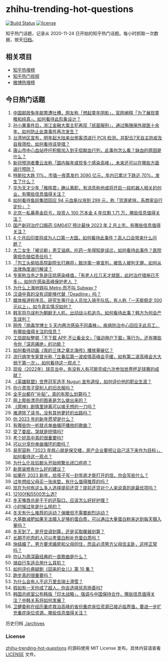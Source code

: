 # zhihu-trending-hot-questions

[![Build Status](https://github.com/justjavac/zhihu-trending-hot-questions/workflows/ci/badge.svg?branch=master)](https://github.com/justjavac/zhihu-trending-hot-questions/actions)
[![license](https://img.shields.io/github/license/justjavac/zhihu-trending-hot-questions)](https://github.com/justjavac/zhihu-trending-hot-questions/blob/master/LICENSE)

知乎热门话题，记录从 2020-11-24
日开始的知乎热门话题。每小时抓取一次数据，按天[归档](./archives)。

## 相关项目

- [知乎热搜榜](https://github.com/justjavac/zhihu-trending-top-search)
- [知乎热门视频](https://github.com/justjavac/zhihu-trending-hot-video)
- [微博热搜榜](https://github.com/justjavac/weibo-trending-hot-search)

## 今日热门话题

<!-- BEGIN -->
<!-- 最后更新时间 Thu Dec 29 2022 02:20:36 GMT+0800 (China Standard Time) -->

1. [中国邮政兔年邮票遭吐槽，网友称「想起童年阴影」，官网阐释「为了展现童稚和纯真」，如何看待此形象设计？](https://www.zhihu.com/question/575236486)
1. [孙小果事件后，浙江金融大案主犯再现「纸面服刑」，通过贿赂保外就医十余年，如何防止此类事件再次发生？](https://www.zhihu.com/question/575163578)
1. [台湾地区宣布，明年起大陆来台旅客须进行 PCR 检测，并配合7天自主防疫及自我筛检，如何看待该举措？](https://www.zhihu.com/question/575255786)
1. [唐山市中心血站呼吁积极加入到无偿献血行列，此事你怎么看？缺血的原因是什么？](https://www.zhihu.com/question/574702998)
1. [新冠预测者曹云龙称「国内每年或现多个感染高峰」，未来还可以在哪些方面进行预防？](https://www.zhihu.com/question/575227382)
1. [特斯拉大跌 11%，市值一夜蒸发约 3090 亿元，年内已累计下跌近 70%，发生了什么？](https://www.zhihu.com/question/575155118)
1. [华为天才少年「稚晖君」确认离职，有消息称他或将开启一段机器人相关的创业，有哪些信息值得关注？](https://www.zhihu.com/question/575034454)
1. [如何看待鱼跃集团回应 94 元血氧仪涨到 299 元，称「货源紧俏，系商家自行定价」？](https://www.zhihu.com/question/575241411)
1. [北京一私募基金巨亏，投资人 100 万本金 4 年仅剩 1.71 万，哪些信息值得关注？](https://www.zhihu.com/question/575153613)
1. [国产新冠治疗口服药 SIM0417 预计最快 2023 年 2 月上市，有哪些信息值得关注？](https://www.zhihu.com/question/575207336)
1. [4 个月后印度将成为人口第一大国，如何看待此事件？高人口会带来什么问题？](https://www.zhihu.com/question/575036599)
1. [大二女生「被诊断」患艾滋病，吃药一年得知是误诊，如何看待此事件？医院需担负赔偿责任吗？](https://www.zhihu.com/question/574816883)
1. [「包工头偷拍高院副院长打麻将」敲诈案一审宣判，被告人被判无罪，如何从法律角度进行解读？](https://www.zhihu.com/question/575200462)
1. [专家称当务之急是压低感染峰值，「有老人扛几天才就医，此时治疗措施已不多」，如何在感染高峰保护老人 ？](https://www.zhihu.com/question/575170653)
1. [为什么上海地铁叫 Metro 而不叫 Subway ?](https://www.zhihu.com/question/21144696)
1. [汉语中真的没有词能够代替「Deadline」吗？](https://www.zhihu.com/question/574643824)
1. [媒体报道程序员、研究生等行业人员加入骑手队伍，有人称「一天能稳定 500 元以上」，如今真实情况如何？](https://www.zhihu.com/question/574956758)
1. [韩军将鸟误判为朝鲜无人机，出动战斗机追鸟，如何看待此事？韩方为何会产生误判？](https://www.zhihu.com/question/575054448)
1. [网传「病毒学博士 5 天内两次感染不同毒株」，疾病防治中心回应无此员工，有哪些值得关注的信息？](https://www.zhihu.com/question/575031170)
1. [工信部拟整顿「不下载 APP 不让看全文」「强迫用户下载」等行为，还有哪些令你「深恶痛绝」的功能？](https://www.zhihu.com/question/575248490)
1. [如何看待动画《我的三体之章北海传》播放量破亿？](https://www.zhihu.com/question/574402298)
1. [流行病学专家曾光称「立春后第一波疫情高峰会平缓，如有第二波高峰会大大弱于第一次」，如何看待这一观点？](https://www.zhihu.com/question/574862987)
1. [现役（2022年）球员当中，有没有人有可能完成六次参加世界杯足球赛的成就？](https://www.zhihu.com/question/568775960)
1. [《英雄联盟》世界冠军选手 Nuguri 宣布退役，如何评价他的职业生涯？](https://www.zhihu.com/question/569393221)
1. [你介意孩子穿别人的旧衣服吗？](https://www.zhihu.com/question/573633149)
1. [全平台都在“补贴”，真的有那么划算吗？](https://www.zhihu.com/question/575162153)
1. [网上那些漂亮的图表是怎么做出来的？](https://www.zhihu.com/question/55049475)
1. [《原神》剧情里钟离可以接无想的一刀吗？](https://www.zhihu.com/question/523920537)
1. [难道除了读书，没有其他更好的出路吗？](https://www.zhihu.com/question/573112492)
1. [你 2023 年的新年愿望是什么？](https://www.zhihu.com/question/574160463)
1. [有哪些你一听就点单曲循环播放的歌曲？](https://www.zhihu.com/question/574823164)
1. [受了委屈，哭就是矫情吗?](https://www.zhihu.com/question/572133231)
1. [考个好高中真的很重要吗?](https://www.zhihu.com/question/572643807)
1. [可以分享你单曲循环的歌吗？](https://www.zhihu.com/question/575291269)
1. [易宪容称「2023 年核心就是保交楼，房产企业要把让自己活下来作为目标」，如何看待这一观点？](https://www.zhihu.com/question/573920390)
1. [为什么化妆后额头开始频繁长闭口痘痘？](https://www.zhihu.com/question/571438601)
1. [新房装修有什么好的建议？](https://www.zhihu.com/question/573152360)
1. [如果在 2023 新年，给孩子写一封年底才能打开的信，你会写些什么？](https://www.zhihu.com/question/572113240)
1. [过年想给父母买一张床垫，有什么值得推荐的吗？](https://www.zhihu.com/question/572504391)
1. [现在为何有这么多人选择提前还贷？提前还贷对个人来说真的是最优项吗？](https://www.zhihu.com/question/574817157)
1. [12100f和5500怎么选?](https://www.zhihu.com/question/573564563)
1. [冬天嘴唇总是干干的还裂口，应该怎么好好护理？](https://www.zhihu.com/question/571635260)
1. [小时候过年是什么样的？](https://www.zhihu.com/question/566144847)
1. [冬天有什么推荐的运动？保暖但不需要剧烈运动？](https://www.zhihu.com/question/572679054)
1. [大基数减肥如果无法摄入足够的蛋白质，可以通过大量蛋白粉来达到每天摄入量吗？](https://www.zhihu.com/question/573014510)
1. [冬天到了，是开空调划算，还是买取暖器划算？](https://www.zhihu.com/question/444097723)
1. [长期不吃肉的人可以考蛋白粉补充蛋白质吗？](https://www.zhihu.com/question/571159418)
1. [快结婚了，男方要求婚房和父母同住，而且必须男方父母住主卧，这样正常吗？](https://www.zhihu.com/question/563516722)
1. [你认为周深最经典的一首歌曲是什么？](https://www.zhihu.com/question/571138773)
1. [骑自行车适合用什么耳机？](https://www.zhihu.com/question/566414224)
1. [如何评价悬疑剧《回来的女儿》第 10 集？](https://www.zhihu.com/question/575278708)
1. [跑步真的很重要吗？](https://www.zhihu.com/question/573297458)
1. [为什么会有人不远万里去瑞士滑雪？](https://www.zhihu.com/question/572409132)
1. [假如有一天你成了超人，你会选择惩恶扬善吗?](https://www.zhihu.com/question/52901007)
1. [韩国总统室公布韩版「印太战略」，强调与中国保持合作，哪些信息值得关注？中韩关系将如何发展？](https://www.zhihu.com/question/575262837)
1. [卫健委称在经历重症救治高峰的省份重症床位资源已接近临界值，要进一步扩充重症床位资源，哪些信息值得关注？](https://www.zhihu.com/question/575037923)

<!-- END -->

历史归档 [./archives](./archives)

### License

[zhihu-trending-hot-questions](https://github.com/justjavac/zhihu-trending-hot-questions)
的源码使用 MIT License 发布。具体内容请查看 [LICENSE](./LICENSE) 文件。
